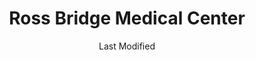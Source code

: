 ---
layout: location-page
date: Last Modified
description: "Local COVID-19 testing is available at Ross Bridge Medical Center in Hoover, Alabama, USA."
permalink: "locations/alabama/hoover/ross-bridge-medical-center/"
tags:
  - locations
  - alabama
title: Ross Bridge Medical Center
state: Alabama
stateAbbr: AL
hood: Hoover
address: 3635 Market Street
city: Hoover
zip: 35226
mapUrl: "http://maps.apple.com/?q=Ross+Bridge+Medical+Center&address=3635+Market+Street,Hoover,Alabama,35226"
locationType: Walk-in
phone: 205-494-7677
website: https://www.rossbridgemedicalcenter.com/
onlineBooking: true
closed: undefined
closedUpdate: April 16th, 2020
notes: "By appointment only."
days: Weekdays
hours: 9AM-4:30PM
ctaMessage: Schedule a test
ctaUrl: "https://www.rossbridgemedicalcenter.com/"
---
